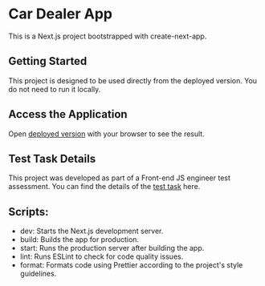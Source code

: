 # Car Dealer App

This is a Next.js project bootstrapped with create-next-app.

## Getting Started

This project is designed to be used directly from the deployed version. You do not need to run it locally.

## Access the Application

Open [deployed version](https://car-test-app.netlify.app/) with your browser to see the result.

## Test Task Details

This project was developed as part of a Front-end JS engineer test assessment. You can find the details of the [test task](https://develops.notion.site/Front-end-JS-engineer-test-assessment-the-Car-Dealer-App-5b87f1603ac54112bacfdc625a85a87b) here.

## Scripts:

- dev: Starts the Next.js development server.
- build: Builds the app for production.
- start: Runs the production server after building the app.
- lint: Runs ESLint to check for code quality issues.
- format: Formats code using Prettier according to the project's style guidelines.
